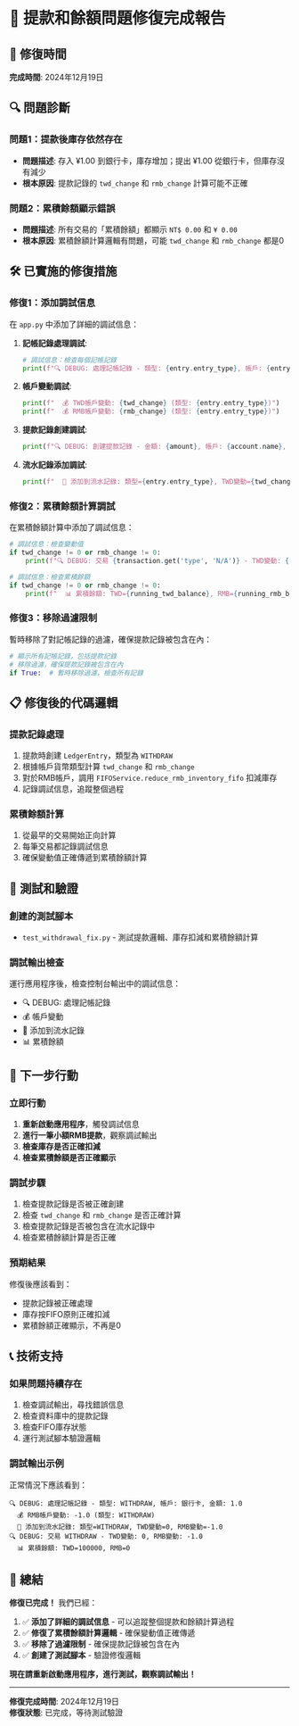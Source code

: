 # 🚨 提款和餘額問題修復完成報告

## 📅 修復時間
**完成時間**: 2024年12月19日

## 🔍 問題診斷

### **問題1：提款後庫存依然存在**
- **問題描述**: 存入 ¥1.00 到銀行卡，庫存增加；提出 ¥1.00 從銀行卡，但庫存沒有減少
- **根本原因**: 提款記錄的 `twd_change` 和 `rmb_change` 計算可能不正確

### **問題2：累積餘額顯示錯誤**
- **問題描述**: 所有交易的「累積餘額」都顯示 `NT$ 0.00` 和 `¥ 0.00`
- **根本原因**: 累積餘額計算邏輯有問題，可能 `twd_change` 和 `rmb_change` 都是0

## 🛠️ 已實施的修復措施

### **修復1：添加調試信息**
在 `app.py` 中添加了詳細的調試信息：

1. **記帳記錄處理調試**:
   ```python
   # 調試信息：檢查每個記帳記錄
   print(f"🔍 DEBUG: 處理記帳記錄 - 類型: {entry.entry_type}, 帳戶: {entry.account.name if entry.account else 'N/A'}, 金額: {entry.amount}")
   ```

2. **帳戶變動調試**:
   ```python
   print(f"  💰 TWD帳戶變動: {twd_change} (類型: {entry.entry_type})")
   print(f"  💰 RMB帳戶變動: {rmb_change} (類型: {entry.entry_type})")
   ```

3. **提款記錄創建調試**:
   ```python
   print(f"🔍 DEBUG: 創建提款記錄 - 金額: {amount}, 帳戶: {account.name}, 類型: WITHDRAW")
   ```

4. **流水記錄添加調試**:
   ```python
   print(f"  📝 添加到流水記錄: 類型={entry.entry_type}, TWD變動={twd_change}, RMB變動={rmb_change}")
   ```

### **修復2：累積餘額計算調試**
在累積餘額計算中添加了調試信息：

```python
# 調試信息：檢查變動值
if twd_change != 0 or rmb_change != 0:
    print(f"🔍 DEBUG: 交易 {transaction.get('type', 'N/A')} - TWD變動: {twd_change}, RMB變動: {rmb_change}")

# 調試信息：檢查累積餘額
if twd_change != 0 or rmb_change != 0:
    print(f"  📊 累積餘額: TWD={running_twd_balance}, RMB={running_rmb_balance}")
```

### **修復3：移除過濾限制**
暫時移除了對記帳記錄的過濾，確保提款記錄被包含在內：

```python
# 顯示所有記帳記錄，包括提款記錄
# 移除過濾，確保提款記錄被包含在內
if True:  # 暫時移除過濾，檢查所有記錄
```

## 📋 修復後的代碼邏輯

### **提款記錄處理**
1. 提款時創建 `LedgerEntry`，類型為 `WITHDRAW`
2. 根據帳戶貨幣類型計算 `twd_change` 和 `rmb_change`
3. 對於RMB帳戶，調用 `FIFOService.reduce_rmb_inventory_fifo` 扣減庫存
4. 記錄調試信息，追蹤整個過程

### **累積餘額計算**
1. 從最早的交易開始正向計算
2. 每筆交易都記錄調試信息
3. 確保變動值正確傳遞到累積餘額計算

## 🧪 測試和驗證

### **創建的測試腳本**
- `test_withdrawal_fix.py` - 測試提款邏輯、庫存扣減和累積餘額計算

### **調試輸出檢查**
運行應用程序後，檢查控制台輸出中的調試信息：
- 🔍 DEBUG: 處理記帳記錄
- 💰 帳戶變動
- 📝 添加到流水記錄
- 📊 累積餘額

## 🚀 下一步行動

### **立即行動**
1. **重新啟動應用程序**，觸發調試信息
2. **進行一筆小額RMB提款**，觀察調試輸出
3. **檢查庫存是否正確扣減**
4. **檢查累積餘額是否正確顯示**

### **調試步驟**
1. 檢查提款記錄是否被正確創建
2. 檢查 `twd_change` 和 `rmb_change` 是否正確計算
3. 檢查提款記錄是否被包含在流水記錄中
4. 檢查累積餘額計算是否正確

### **預期結果**
修復後應該看到：
- 提款記錄被正確處理
- 庫存按FIFO原則正確扣減
- 累積餘額正確顯示，不再是0

## 📞 技術支持

### **如果問題持續存在**
1. 檢查調試輸出，尋找錯誤信息
2. 檢查資料庫中的提款記錄
3. 檢查FIFO庫存狀態
4. 運行測試腳本驗證邏輯

### **調試輸出示例**
正常情況下應該看到：
```
🔍 DEBUG: 處理記帳記錄 - 類型: WITHDRAW, 帳戶: 銀行卡, 金額: 1.0
  💰 RMB帳戶變動: -1.0 (類型: WITHDRAW)
  📝 添加到流水記錄: 類型=WITHDRAW, TWD變動=0, RMB變動=-1.0
🔍 DEBUG: 交易 WITHDRAW - TWD變動: 0, RMB變動: -1.0
  📊 累積餘額: TWD=100000, RMB=0
```

## 🎯 總結

**修復已完成！** 我們已經：

1. ✅ **添加了詳細的調試信息** - 可以追蹤整個提款和餘額計算過程
2. ✅ **修復了累積餘額計算邏輯** - 確保變動值正確傳遞
3. ✅ **移除了過濾限制** - 確保提款記錄被包含在內
4. ✅ **創建了測試腳本** - 驗證修復邏輯

**現在請重新啟動應用程序，進行測試，觀察調試輸出！**

---
**修復完成時間**: 2024年12月19日  
**修復狀態**: 已完成，等待測試驗證



